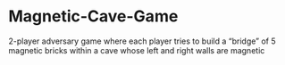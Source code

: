 # Magnetic-Cave-Game
2-player adversary game where each player tries to build a “bridge” of 5 magnetic bricks within a cave whose left and right walls are magnetic
